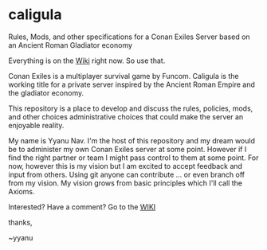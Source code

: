 # caligula
Rules, Mods, and other specifications for a Conan Exiles Server based on an Ancient Roman Gladiator economy 

Everything is on the [Wiki](https://github.com/Yyanu-nav/caligula/wiki) right now. So use that. 

Conan Exiles is a multiplayer survival game by Funcom. Caligula is the working title for a private server inspired by the Ancient Roman Empire and the gladiator economy. 

This repository is a place to develop and discuss the rules, policies, mods, and other choices administrative choices that could make the server an enjoyable reality. 

My name is Yyanu Nav. I'm the host of this repository and my dream would be to administer my own Conan Exiles server at some point. However if I find the right partner or team I might pass control to them at some point. For now, however this is my vision but I am excited to accept feedback and input from others. Using git anyone can contribute ... or even branch off from my vision. My vision grows from basic principles which I'll call the Axioms. 

Interested? Have a comment?  Go to the [WIKI](https://github.com/Yyanu-nav/caligula/wiki)

thanks,

~yyanu
